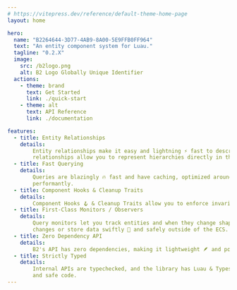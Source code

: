 ```yaml
---
# https://vitepress.dev/reference/default-theme-home-page
layout: home

hero:
  name: "B2264644-3D77-4AB9-8A00-5E9FFB0FF964"
  text: "An entity component system for Luau."
  tagline: "0.2.X"
  image:
    src: /b2logo.png
    alt: B2 Logo Globally Unique Identifier
  actions:
    - theme: brand
      text: Get Started
      link: ./quick-start
    - theme: alt
      text: API Reference
      link: ./documentation

features:
  - title: Entity Relationships
    details:
        Entity relationships make it easy and lightning ⚡ fast to describe links between entities. Exclusive
        relationships allow you to represent hierarchies directly in the ECS.
  - title: Fast Querying
    details:
        Queries are blazingly 🔥 fast and have caching, optimized around querying many components at a time
        performantly.
  - title: Component Hooks & Cleanup Traits
    details:
        Component Hooks 🪝 & Cleanup Traits allow you to enforce invariants and attach lifecycles to your entities.
  - title: First-Class Monitors / Observers
    details:
        Query monitors let you track entities and when they change shape in an efficient 🚀 way, enabling you to track
        changes or store data swiftly 💨 and safely outside of the ECS.
  - title: Zero Dependency API
    details:
        B2's API has zero dependencies, making it lightweight 🪶 and portable.
  - title: Strictly Typed
    details:
        Internal APIs are typechecked, and the library has Luau & Typescript typings for breakneck 🤸 development pace
        and safe code.
---
```


